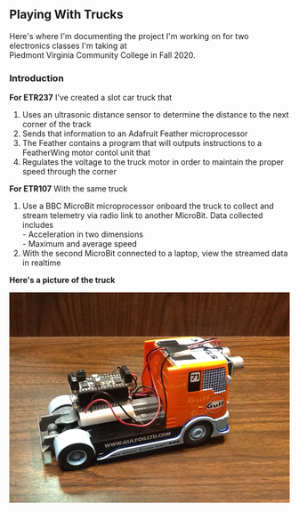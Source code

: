 ## Playing With Trucks
Here's where I'm documenting the project I'm working on for two electronics classes I'm taking at  
Piedmont Virginia Community College in Fall 2020.

### Introduction

**For ETR237**
I've created a slot car truck that
  1. Uses an ultrasonic distance sensor to determine the distance to the next corner of the track
  2. Sends that information to an Adafruit Feather microprocessor
  3. The Feather contains a program that will outputs instructions to a FeatherWing motor contol unit that
  4. Regulates the voltage to the truck motor in order to maintain the proper speed through the corner

**For ETR107**
With the same truck
  1. Use a BBC MicroBit microprocessor onboard the truck to collect and stream telemetry via radio link to another MicroBit.  Data collected includes  
    - Acceleration in two dimensions  
    - Maximum and average speed
  2. With the second MicroBit connected to a laptop, view the streamed data in realtime

**Here's a picture of the truck**

![The project truck!](https://github.com/dougbrown1048/ETR107-Final-Project/blob/main/Pictures/IMG_0542.JPG "Racing trucks, who knew?")

